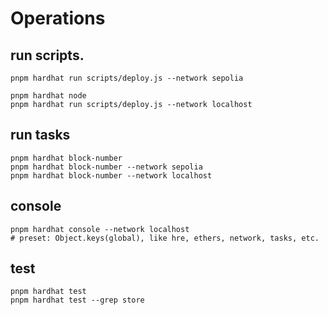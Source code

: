 # Operations

## run scripts.

```shell
pnpm hardhat run scripts/deploy.js --network sepolia

pnpm hardhat node
pnpm hardhat run scripts/deploy.js --network localhost
```

## run tasks

```shell
pnpm hardhat block-number 
pnpm hardhat block-number --network sepolia
pnpm hardhat block-number --network localhost
```

## console

```shell
pnpm hardhat console --network localhost
# preset: Object.keys(global), like hre, ethers, network, tasks, etc.
```

## test

```shell
pnpm hardhat test
pnpm hardhat test --grep store
```